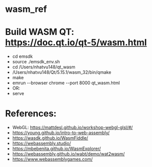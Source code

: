 # wasm_ref
# Build WASM QT: https://doc.qt.io/qt-5/wasm.html
-   cd emsdk
-   source ./emsdk_env.sh
-   cd /Users/nhatvu148/qt_wasm
-   /Users/nhatvu148/Qt/5.15.1/wasm_32/bin/qmake
-   make
-   emrun --browser chrome --port 8000 qt_wasm.html
-   OR:
-   serve

# References:
-   WebGL: https://mattdesl.github.io/workshop-webgl-glsl/#/
-   https://young.github.io/intro-to-web-assembly/
-   https://wasdk.github.io/WasmFiddle/
-   https://webassembly.studio/
-   https://mbebenita.github.io/WasmExplorer/
-   https://webassembly.github.io/wabt/demo/wat2wasm/
-   https://www.webassemblygames.com/
